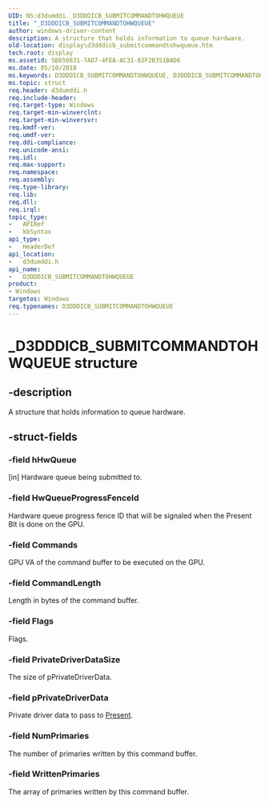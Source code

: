 ```yaml
---
UID: NS:d3dumddi._D3DDDICB_SUBMITCOMMANDTOHWQUEUE
title: "_D3DDDICB_SUBMITCOMMANDTOHWQUEUE"
author: windows-driver-content
description: A structure that holds information to queue hardware.
old-location: display\d3dddicb_submitcommandtohwqueue.htm
tech.root: display
ms.assetid: 5B650831-7AD7-4FEA-AC31-82F2B351BAD6
ms.date: 05/10/2018
ms.keywords: D3DDDICB_SUBMITCOMMANDTOHWQUEUE, D3DDDICB_SUBMITCOMMANDTOHWQUEUE structure [Display Devices], _D3DDDICB_SUBMITCOMMANDTOHWQUEUE, d3dumddi/D3DDDICB_SUBMITCOMMANDTOHWQUEUE, display.d3dddicb_submitcommandtohwqueue
ms.topic: struct
req.header: d3dumddi.h
req.include-header:
req.target-type: Windows
req.target-min-winverclnt:
req.target-min-winversvr:
req.kmdf-ver:
req.umdf-ver:
req.ddi-compliance:
req.unicode-ansi:
req.idl:
req.max-support:
req.namespace:
req.assembly:
req.type-library:
req.lib:
req.dll:
req.irql:
topic_type:
-	APIRef
-	kbSyntax
api_type:
-	HeaderDef
api_location:
-	d3dumddi.h
api_name:
-	D3DDDICB_SUBMITCOMMANDTOHWQUEUE
product:
- Windows
targetos: Windows
req.typenames: D3DDDICB_SUBMITCOMMANDTOHWQUEUE
---
```


# _D3DDDICB_SUBMITCOMMANDTOHWQUEUE structure


## -description


A structure that holds information to queue hardware.


## -struct-fields




### -field hHwQueue

[in] Hardware queue being submitted to.

### -field HwQueueProgressFenceId

Hardware queue progress fence ID that will be signaled when the Present Blt is done on the GPU.

### -field Commands

GPU VA of the command buffer to be executed on the GPU.


### -field CommandLength

Length in bytes of the command buffer.

### -field Flags

Flags.


### -field PrivateDriverDataSize

The size of pPrivateDriverData.

### -field pPrivateDriverData

Private driver data to pass to [Present](nc-d3dumddi-pfnd3dddi_present.md).

### -field NumPrimaries

The number of primaries written by this command buffer.


### -field WrittenPrimaries

The array of primaries written by this command buffer.



